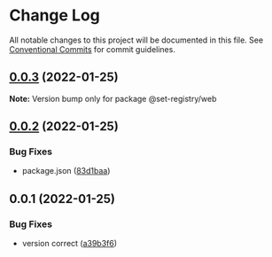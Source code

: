 # Change Log

All notable changes to this project will be documented in this file.
See [Conventional Commits](https://conventionalcommits.org) for commit guidelines.

## [0.0.3](https://github.com/iamyoki/set-registry/compare/v0.0.2...v0.0.3) (2022-01-25)

**Note:** Version bump only for package @set-registry/web





## [0.0.2](https://github.com/iamyoki/set-registry/compare/v0.0.1...v0.0.2) (2022-01-25)


### Bug Fixes

* package.json ([83d1baa](https://github.com/iamyoki/set-registry/commit/83d1baae507ccf5e65760065ee7f610527e78ee7))





## 0.0.1 (2022-01-25)


### Bug Fixes

* version correct ([a39b3f6](https://github.com/iamyoki/set-registry/commit/a39b3f678e0567d1ffb5063de5768512d5f62102))

